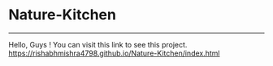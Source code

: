 # Nature-Kitchen
-----------------
Hello,
Guys !
You can visit this link to see this project.
https://rishabhmishra4798.github.io/Nature-Kitchen/index.html
